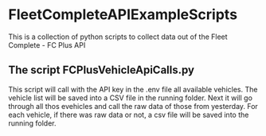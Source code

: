 # FleetCompleteAPIExampleScripts
This is a collection of python scripts to collect data out of the Fleet Complete - FC Plus API

## The script FCPlusVehicleApiCalls.py
This script will call with the API key in the .env file all available vehicles.
The vehicle list will be saved into a CSV file in the running folder.
Next it will go through all thos evehicles and call the raw data of those from yesterday.
For each vehicle, if there was raw data or not, a csv file will be saved into the running folder.